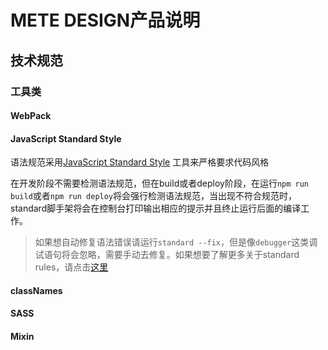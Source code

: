 # METE DESIGN产品说明

## 技术规范

###  工具类

#### WebPack



#### JavaScript Standard Style

语法规范采用[JavaScript Standard Style](https://github.com/feross/standard) 工具来严格要求代码风格

在开发阶段不需要检测语法规范，但在build或者deploy阶段，在运行```npm run build```或者```npm run deploy```将会强行检测语法规范，当出现不符合规范时，standard脚手架将会在控制台打印输出相应的提示并且终止运行后面的编译工作。

> 如果想自动修复语法错误请运行```standard --fix```，但是像```debugger```这类调试语句将会忽略，需要手动去修复。如果想要了解更多关于standard rules，请点击[这里](http://standardjs.com/rules.html)

#### classNames



#### SASS



#### Mixin







